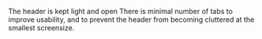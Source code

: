 The header is kept light and open There is minimal number of tabs to improve usability, and to prevent the header from becoming cluttered at the smallest screensize.
